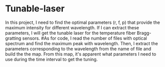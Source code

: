 # Tunable-laser
In this project, I need to find the optimal parameters (r, f, p) that provide the maximum intensity for different wavelength. If I can extract these parameters, I will get the tunable laser for the temperature fiber Bragg-gratting sensors.
#As for code, I read the number of files with optical spectrum and find the maximum peak with wavelength. Then, I extract the parameters corresponding to the wavelength from the name of file and build the the map. From this map, it's apparent what parameters I need to use during the time interval to get the tuning.
